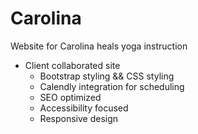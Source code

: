 # Carolina

Website for Carolina heals yoga instruction

- Client collaborated site
  - Bootstrap styling && CSS styling
  - Calendly integration for scheduling
  - SEO optimized
  - Accessibility focused
  - Responsive design  
